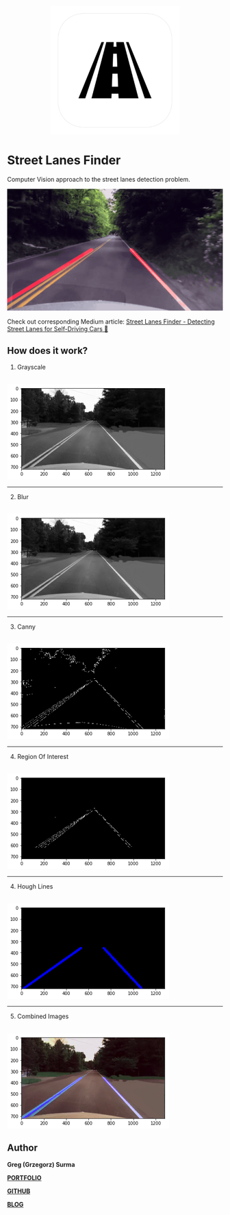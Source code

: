 <h3 align="center">
  <img src="assets/street_lanes_finder_icon_web.png" width="300">
</h3>

# Street Lanes Finder

Computer Vision approach to the street lanes detection problem.

<img src="assets/demo.gif">

Check out corresponding Medium article: [Street Lanes Finder - Detecting Street Lanes for Self-Driving Cars 🚗](https://towardsdatascience.com/street-lanes-finder-detecting-street-lanes-for-self-driving-cars-fe069ec5a22d)

## How does it work?


1. Grayscale
<br>
<img src="assets/grayscale.png">

---

2. Blur
<br>
<img src="assets/blur.png">

---

3. Canny
<br>
<img src="assets/canny.png">

---

4. Region Of Interest
<br>
<img src="assets/roi.png">

---

4. Hough Lines
<br>
<img src="assets/lines.png">

---

5. Combined Images
<br>
<img src="assets/combined.png">

## Author

**Greg (Grzegorz) Surma**

[**PORTFOLIO**](https://gsurma.github.io)

[**GITHUB**](https://github.com/gsurma)

[**BLOG**](https://medium.com/@gsurma)

